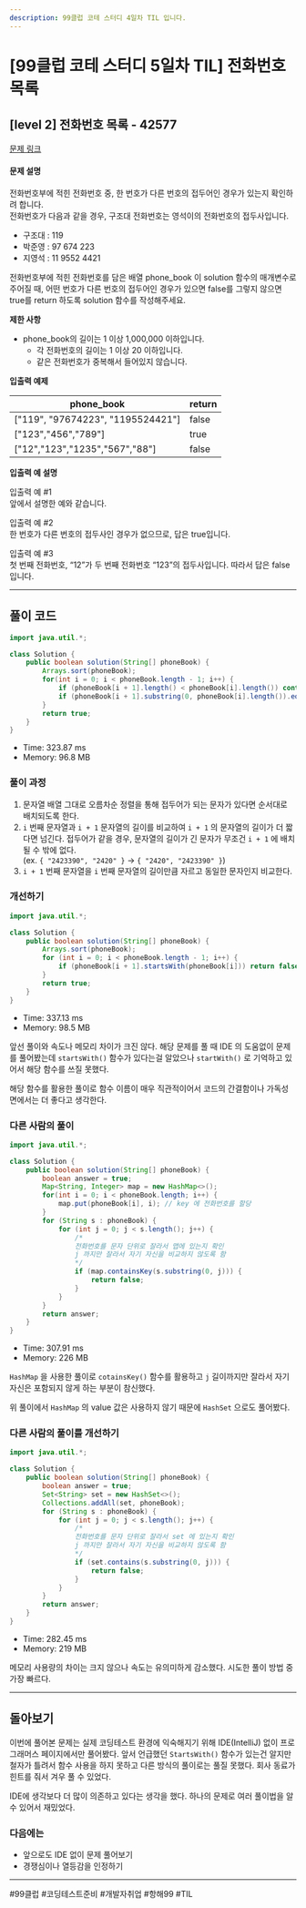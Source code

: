 ```yaml
---
description: 99클럽 코테 스터디 4일차 TIL 입니다.
---
```


# \[99클럽 코테 스터디 5일차 TIL]  전화번호 목록

## \[level 2] 전화번호 목록 - 42577

[문제 링크](https://school.programmers.co.kr/learn/courses/30/lessons/42577)

#### 문제 설명

전화번호부에 적힌 전화번호 중, 한 번호가 다른 번호의 접두어인 경우가 있는지 확인하려 합니다.\
전화번호가 다음과 같을 경우, 구조대 전화번호는 영석이의 전화번호의 접두사입니다.

* 구조대 : 119
* 박준영 : 97 674 223
* 지영석 : 11 9552 4421

전화번호부에 적힌 전화번호를 담은 배열 phone\_book 이 solution 함수의 매개변수로 주어질 때, 어떤 번호가 다른 번호의 접두어인 경우가 있으면 false를 그렇지 않으면 true를 return 하도록 solution 함수를 작성해주세요.

**제한 사항**

* phone\_book의 길이는 1 이상 1,000,000 이하입니다.
  * 각 전화번호의 길이는 1 이상 20 이하입니다.
  * 같은 전화번호가 중복해서 들어있지 않습니다.

**입출력 예제**

| phone\_book                        | return |
| ---------------------------------- | ------ |
| \["119", "97674223", "1195524421"] | false  |
| \["123","456","789"]               | true   |
| \["12","123","1235","567","88"]    | false  |

**입출력 예 설명**

입출력 예 #1\
앞에서 설명한 예와 같습니다.

입출력 예 #2\
한 번호가 다른 번호의 접두사인 경우가 없으므로, 답은 true입니다.

입출력 예 #3\
첫 번째 전화번호, “12”가 두 번째 전화번호 “123”의 접두사입니다. 따라서 답은 false입니다.

***

## 풀이 코드

```java
import java.util.*;

class Solution {
    public boolean solution(String[] phoneBook) {
        Arrays.sort(phoneBook);
        for(int i = 0; i < phoneBook.length - 1; i++) {
            if (phoneBook[i + 1].length() < phoneBook[i].length()) continue;
            if (phoneBook[i + 1].substring(0, phoneBook[i].length()).equals(phoneBook[i])) return false;
        }
        return true;
    }
}
```

* Time: 323.87 ms
* Memory: 96.8 MB

### 풀이 과정

1. 문자열 배열 그대로 오름차순 정렬을 통해 접두어가 되는 문자가 있다면 순서대로 배치되도록 한다.
2. `i` 번째 문자열과 `i + 1` 문자열의 길이를 비교하여 `i + 1` 의 문자열의 길이가 더 짧다면 넘긴다. 접두어가 같을 경우, 문자열의 길이가 긴 문자가 무조건 `i + 1` 에 배치될 수 밖에 없다.\
   (ex. `{ "2423390", "2420" }` -> `{ "2420", "2423390" }`)
3. `i + 1` 번째 문자열을 `i` 번째 문자열의 길이만큼 자르고 동일한 문자인지 비교한다.

### 개선하기

```java
import java.util.*;

class Solution {
    public boolean solution(String[] phoneBook) {
        Arrays.sort(phoneBook);
        for (int i = 0; i < phoneBook.length - 1; i++) {
            if (phoneBook[i + 1].startsWith(phoneBook[i])) return false;
        }
        return true;
    }
}
```

* Time: 337.13 ms
* Memory: 98.5 MB

앞선 풀이와 속도나 메모리 차이가 크진 않다. 해당 문제를 풀 때 IDE 의 도움없이 문제를 풀어봤는데 `startsWith()` 함수가 있다는걸 알았으나 `startWith()` 로 기억하고 있어서 해당 함수를 쓰질 못했다.

해당 함수를 활용한 풀이로 함수 이름이 매우 직관적이어서 코드의 간결함이나 가독성 면에서는 더 좋다고 생각한다.

### 다른 사람의 풀이

```java
import java.util.*;

class Solution {
    public boolean solution(String[] phoneBook) {
        boolean answer = true;
        Map<String, Integer> map = new HashMap<>();
        for(int i = 0; i < phoneBook.length; i++) {
            map.put(phoneBook[i], i); // key 에 전화번호를 할당
        }
        for (String s : phoneBook) {
            for (int j = 0; j < s.length(); j++) {
                /*
                전화번호를 문자 단위로 잘라서 맵에 있는지 확인
                j 까지만 잘라서 자기 자신을 비교하지 않도록 함
                */
                if (map.containsKey(s.substring(0, j))) {
                    return false;
                }
            }
        }
        return answer;
    }
}
```

* Time: 307.91 ms
* Memory: 226 MB

`HashMap` 을 사용한 풀이로 `cotainsKey()` 함수를 활용하고 `j` 길이까지만 잘라서 자기 자신은 포함되지 않게 하는 부분이 참신했다.

위 풀이에서 `HashMap` 의 value 값은 사용하지 않기 때문에 `HashSet` 으로도 풀어봤다.

### 다른 사람의 풀이를 개선하기

```java
import java.util.*;

class Solution {
    public boolean solution(String[] phoneBook) {
        boolean answer = true;
        Set<String> set = new HashSet<>();
        Collections.addAll(set, phoneBook);
        for (String s : phoneBook) {
            for (int j = 0; j < s.length(); j++) {
                /*
                전화번호를 문자 단위로 잘라서 set 에 있는지 확인
                j 까지만 잘라서 자기 자신을 비교하지 않도록 함
                */
                if (set.contains(s.substring(0, j))) {
                    return false;
                }
            }
        }
        return answer;
    }
}
```

* Time: 282.45 ms
* Memory: 219 MB

메모리 사용량의 차이는 크지 않으나 속도는 유의미하게 감소했다. 시도한 풀이 방법 중 가장 빠르다.

***

## 돌아보기

이번에 풀어본 문제는 실제 코딩테스트 환경에 익숙해지기 위해 IDE(IntelliJ) 없이 프로그래머스 페이지에서만 풀어봤다. 앞서 언급했던 `StartsWith()` 함수가 있는건 알지만 철자가 틀려서 함수 사용을 하지 못하고 다른 방식의 풀이로는 풀질 못했다. 회사 동료가 힌트를 줘서 겨우 풀 수 있었다.

IDE에 생각보다 더 많이 의존하고 있다는 생각을 했다. 하나의 문제로 여러 풀이법을 알 수 있어서 재밌었다.

### 다음에는

* 앞으로도 IDE 없이 문제 풀어보기
* 경쟁심이나 열등감을 인정하기

***

\#99클럽 #코딩테스트준비 #개발자취업 #항해99 #TIL
